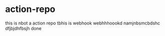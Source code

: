 # action-repo
this is nbot a action repo tbhis is webhook
webhhhoookd
namjnbsmcbdshc
dfjbjdhfbsjh
done
